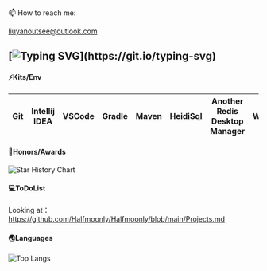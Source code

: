 <!--
**Halfmoonly/Halfmoonly** is a ✨ _special_ ✨ repository because its `README.md` (this file) appears on your GitHub profile.
Here are some ideas to get you started:
- 🔭 I’m currently working on ...
- 🌱 I’m currently learning ...
- 👯 I’m looking to collaborate on ...
- 🤔 I’m looking for help with ...
- 💬 Ask me about ...
- 📫 How to reach me: liuyanoutsee@outlook.com
- 😄 Pronouns: ...
- ⚡ Fun fact: ...
-->
📫 How to reach me: <p>liuyanoutsee@outlook.com</p>

[![Typing SVG](https://readme-typing-svg.demolab.com?font=Exo+2&size=28&pause=1000&vCenter=true&width=700&lines=requirements+and+ideas+are+the+origin+of+programming...)](https://git.io/typing-svg)
---
#### ⚡Kits/Env
| Git | Intellij IDEA | VSCode | Gradle | Maven | HeidiSql | Another Redis Desktop Manager | WindTerm | VMware | Centos | Docker |
| ----------- | ----------- | ----------- | ----------- | ----------- | ----------- | ----------- | ----------- | ----------- | ----------- | ----------- |

#### 🔭Honors/Awards
<picture>
  <img
    alt="Star History Chart"
    src="https://api.star-history.com/svg?repos=Halfmoonly/data-desensitization,Halfmoonly/feignx-plugin,Halfmoonly/clear-unused-images-in-markdowns&type=Date&theme=dark"
  />
</picture>

#### 💻ToDoList
Looking at：https://github.com/Halfmoonly/Halfmoonly/blob/main/Projects.md

#### 🌏Languages
![Top Langs](https://github-readme-stats.vercel.app/api/top-langs/?username=Halfmoonly&layout=compact)






